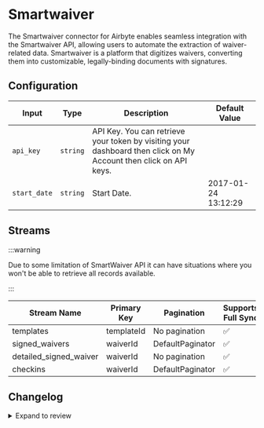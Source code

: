 # Smartwaiver
The Smartwaiver connector for Airbyte enables seamless integration with the Smartwaiver API, allowing users to automate the extraction of waiver-related data. Smartwaiver is a platform that digitizes waivers, converting them into customizable, legally-binding documents with signatures.

## Configuration

| Input | Type | Description | Default Value |
|-------|------|-------------|---------------|
| `api_key` | `string` | API Key. You can retrieve your token by visiting your dashboard then click on My Account then click on API keys. |  |
| `start_date` | `string` | Start Date.  | 2017-01-24 13:12:29 |

## Streams

:::warning

Due to some limitation of SmartWaiver API it can have situations where you won't be able to retrieve all records available.

:::

| Stream Name | Primary Key | Pagination | Supports Full Sync | Supports Incremental |
|-------------|-------------|------------|---------------------|----------------------|
| templates | templateId | No pagination | ✅ |  ❌  |
| signed_waivers | waiverId | DefaultPaginator | ✅ |  ❌  |
| detailed_signed_waiver | waiverId | No pagination | ✅ |  ❌  |
| checkins | waiverId | DefaultPaginator | ✅ |  ❌  |

## Changelog

<details>
  <summary>Expand to review</summary>

| Version          | Date              | Pull Request | Subject        |
|------------------|-------------------|--------------|----------------|
| 0.0.26 | 2025-06-28 | [62244](https://github.com/airbytehq/airbyte/pull/62244) | Update dependencies |
| 0.0.25 | 2025-06-14 | [60570](https://github.com/airbytehq/airbyte/pull/60570) | Update dependencies |
| 0.0.24 | 2025-05-10 | [60115](https://github.com/airbytehq/airbyte/pull/60115) | Update dependencies |
| 0.0.23 | 2025-05-04 | [59600](https://github.com/airbytehq/airbyte/pull/59600) | Update dependencies |
| 0.0.22 | 2025-04-27 | [58998](https://github.com/airbytehq/airbyte/pull/58998) | Update dependencies |
| 0.0.21 | 2025-04-19 | [58416](https://github.com/airbytehq/airbyte/pull/58416) | Update dependencies |
| 0.0.20 | 2025-04-12 | [57995](https://github.com/airbytehq/airbyte/pull/57995) | Update dependencies |
| 0.0.19 | 2025-04-05 | [57426](https://github.com/airbytehq/airbyte/pull/57426) | Update dependencies |
| 0.0.18 | 2025-03-29 | [56909](https://github.com/airbytehq/airbyte/pull/56909) | Update dependencies |
| 0.0.17 | 2025-03-22 | [56247](https://github.com/airbytehq/airbyte/pull/56247) | Update dependencies |
| 0.0.16 | 2025-03-08 | [55608](https://github.com/airbytehq/airbyte/pull/55608) | Update dependencies |
| 0.0.15 | 2025-03-01 | [55127](https://github.com/airbytehq/airbyte/pull/55127) | Update dependencies |
| 0.0.14 | 2025-02-22 | [54532](https://github.com/airbytehq/airbyte/pull/54532) | Update dependencies |
| 0.0.13 | 2025-02-15 | [54060](https://github.com/airbytehq/airbyte/pull/54060) | Update dependencies |
| 0.0.12 | 2025-02-08 | [53538](https://github.com/airbytehq/airbyte/pull/53538) | Update dependencies |
| 0.0.11 | 2025-02-01 | [53105](https://github.com/airbytehq/airbyte/pull/53105) | Update dependencies |
| 0.0.10 | 2025-01-25 | [52390](https://github.com/airbytehq/airbyte/pull/52390) | Update dependencies |
| 0.0.9 | 2025-01-18 | [51989](https://github.com/airbytehq/airbyte/pull/51989) | Update dependencies |
| 0.0.8 | 2025-01-11 | [51378](https://github.com/airbytehq/airbyte/pull/51378) | Update dependencies |
| 0.0.7 | 2024-12-28 | [50757](https://github.com/airbytehq/airbyte/pull/50757) | Update dependencies |
| 0.0.6 | 2024-12-21 | [50304](https://github.com/airbytehq/airbyte/pull/50304) | Update dependencies |
| 0.0.5 | 2024-12-14 | [49732](https://github.com/airbytehq/airbyte/pull/49732) | Update dependencies |
| 0.0.4 | 2024-12-12 | [49435](https://github.com/airbytehq/airbyte/pull/49435) | Update dependencies |
| 0.0.3 | 2024-12-11 | [49117](https://github.com/airbytehq/airbyte/pull/49117) | Starting with this version, the Docker image is now rootless. Please note that this and future versions will not be compatible with Airbyte versions earlier than 0.64 |
| 0.0.2 | 2024-10-29 | [47825](https://github.com/airbytehq/airbyte/pull/47825) | Update dependencies |
| 0.0.1 | 2024-10-09 | | Initial release by [@avirajsingh7](https://github.com/avirajsingh7) via Connector Builder |

</details>
